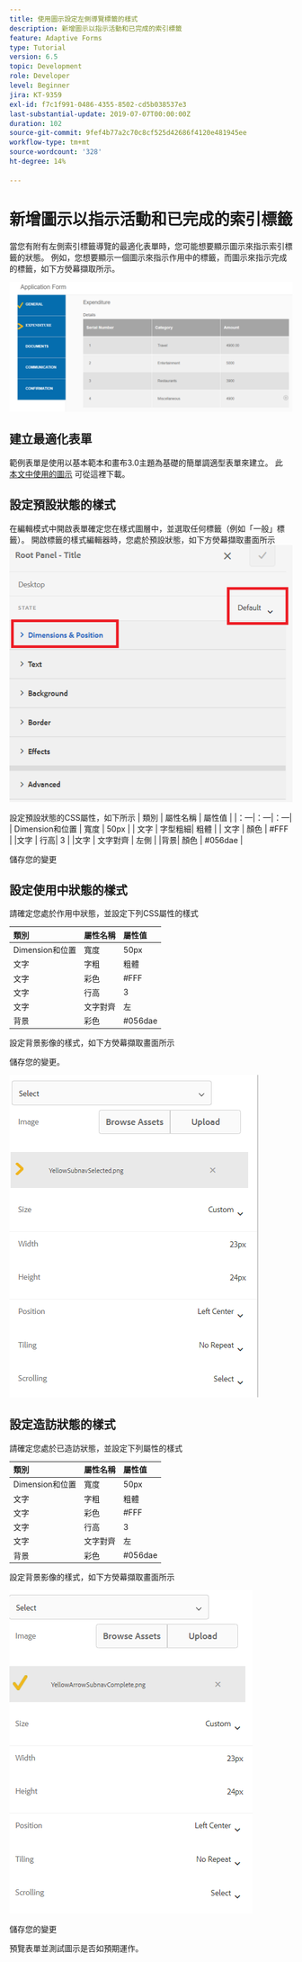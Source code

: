 ```yaml
---
title: 使用圖示設定左側導覽標籤的樣式
description: 新增圖示以指示活動和已完成的索引標籤
feature: Adaptive Forms
type: Tutorial
version: 6.5
topic: Development
role: Developer
level: Beginner
jira: KT-9359
exl-id: f7c1f991-0486-4355-8502-cd5b038537e3
last-substantial-update: 2019-07-07T00:00:00Z
duration: 102
source-git-commit: 9fef4b77a2c70c8cf525d42686f4120e481945ee
workflow-type: tm+mt
source-wordcount: '328'
ht-degree: 14%

---
```


# 新增圖示以指示活動和已完成的索引標籤

當您有附有左側索引標籤導覽的最適化表單時，您可能想要顯示圖示來指示索引標籤的狀態。 例如，您想要顯示一個圖示來指示作用中的標籤，而圖示來指示完成的標籤，如下方熒幕擷取所示。

![工具列間距](assets/active-completed.png)

## 建立最適化表單

範例表單是使用以基本範本和畫布3.0主題為基礎的簡單調適型表單來建立。
此 [本文中使用的圖示](assets/icons.zip) 可從這裡下載。


## 設定預設狀態的樣式

在編輯模式中開啟表單確定您在樣式圖層中，並選取任何標籤（例如「一般」標籤）。
開啟標籤的樣式編輯器時，您處於預設狀態，如下方熒幕擷取畫面所示
![導覽標籤](assets/navigation-tab.png)

設定預設狀態的CSS屬性，如下所示 | 類別 | 屬性名稱 | 屬性值 | |：—|：—|：—| | Dimension和位置 | 寬度 | 50px | | 文字 | 字型粗細| 粗體 | | 文字 | 顏色 | #FFF | |文字 | 行高| 3 | |文字 | 文字對齊 | 左側 | |背景| 顏色 | #056dae |

儲存您的變更

## 設定使用中狀態的樣式

請確定您處於作用中狀態，並設定下列CSS屬性的樣式

| 類別 | 屬性名稱 | 屬性值 |
|:---|:---|:---|
| Dimension和位置 | 寬度 | 50px |
| 文字 | 字粗 | 粗體 |
| 文字 | 彩色 | #FFF |
| 文字 | 行高 | 3 |
| 文字 | 文字對齊 | 左 |
| 背景 | 彩色 | #056dae |

設定背景影像的樣式，如下方熒幕擷取畫面所示

儲存您的變更。



![active-state](assets/active-state.png)

## 設定造訪狀態的樣式

請確定您處於已造訪狀態，並設定下列屬性的樣式

| 類別 | 屬性名稱 | 屬性值 |
|:---|:---|:---|
| Dimension和位置 | 寬度 | 50px |
| 文字 | 字粗 | 粗體 |
| 文字 | 彩色 | #FFF |
| 文字 | 行高 | 3 |
| 文字 | 文字對齊 | 左 |
| 背景 | 彩色 | #056dae |

設定背景影像的樣式，如下方熒幕擷取畫面所示


![造訪狀態](assets/visited-state.png)

儲存您的變更

預覽表單並測試圖示是否如預期運作。
